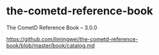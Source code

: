 the-cometd-reference-book
=========================

The CometD Reference Book – 3.0.0


https://github.com/limingwei/the-cometd-reference-book/blob/master/book/catalog.md
